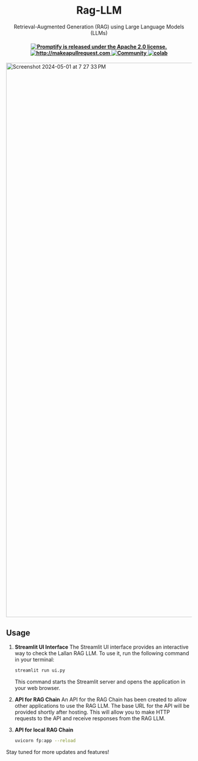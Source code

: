 <div align="center">
<h1>Rag-LLM</h1></div>

<p align="center">
  <p align="center">Retrieval-Augmented Generation (RAG) using Large Language Models (LLMs)
</p>
</p>

 <h4 align="center">
  <a href="https://github.com/LucknowAI/Rag-LLM/blob/main/LICENSE">
    <img src="https://img.shields.io/badge/License-Apache_2.0-blue.svg" alt="Promptify is released under the Apache 2.0 license." />
  </a>
  <a href="http://makeapullrequest.com">
    <img src="https://img.shields.io/badge/PRs-welcome-brightgreen.svg?style=flat-square" alt="http://makeapullrequest.com" />
  </a>
  <a href="https://discord.gg/QKw67PDZUm">
    <img src="https://img.shields.io/badge/Discord-Community-orange" alt="Community" />
  </a>
  <a href="https://github.com/LucknowAI/Lucknow-LLM/blob/main/notebooks/data_pipeline.ipynb">
    <img src="https://colab.research.google.com/assets/colab-badge.svg" alt="colab" />
  </a>
</h4>

<img width="1499" alt="Screenshot 2024-05-01 at 7 27 33 PM" src="https://github.com/LucknowAI/Rag-LLM/assets/17107749/885b84e5-c0e2-4b4b-bfbd-6451395093e9">


## Usage

1. **Streamlit UI Interface**
   The Streamlit UI interface provides an interactive way to check the Lallan RAG LLM. To use it, run the following command in your terminal:

   ```bash
   streamlit run ui.py
   ```

   This command starts the Streamlit server and opens the application in your web browser.

2. **API for RAG Chain**
   An API for the RAG Chain has been created to allow other applications to use the RAG LLM. The base URL for the API will be provided shortly after hosting. This will allow you to make HTTP requests to the API and receive responses from the RAG LLM.

3. **API for local RAG Chain**
   ```bash
   uvicorn fp:app --reload
   ```
Stay tuned for more updates and features!
